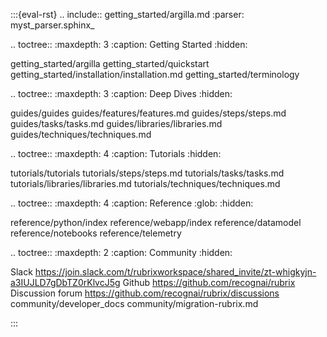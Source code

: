 :::{eval-rst}
.. include:: getting_started/argilla.md
   :parser: myst_parser.sphinx_

.. toctree::
   :maxdepth: 3
   :caption: Getting Started
   :hidden:

   getting_started/argilla
   getting_started/quickstart
   getting_started/installation/installation.md
   getting_started/terminology

.. toctree::
   :maxdepth: 3
   :caption: Deep Dives
   :hidden:

   guides/guides
   guides/features/features.md
   guides/steps/steps.md
   guides/tasks/tasks.md
   guides/libraries/libraries.md
   guides/techniques/techniques.md

.. toctree::
   :maxdepth: 4
   :caption: Tutorials
   :hidden:

   tutorials/tutorials
   tutorials/steps/steps.md
   tutorials/tasks/tasks.md
   tutorials/libraries/libraries.md
   tutorials/techniques/techniques.md

.. toctree::
   :maxdepth: 4
   :caption: Reference
   :glob:
   :hidden:

   reference/python/index
   reference/webapp/index
   reference/datamodel
   reference/notebooks
   reference/telemetry

.. toctree::
   :maxdepth: 2
   :caption: Community
   :hidden:

   Slack <https://join.slack.com/t/rubrixworkspace/shared_invite/zt-whigkyjn-a3IUJLD7gDbTZ0rKlvcJ5g>
   Github <https://github.com/recognai/rubrix>
   Discussion forum <https://github.com/recognai/rubrix/discussions>
   community/developer_docs
   community/migration-rubrix.md

:::

